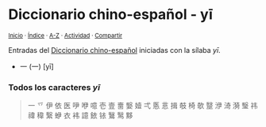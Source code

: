 # Diccionario chino-español - yī
<sup>[Inicio](../index.md) · [Índice](../indices/chino-espanol.md) · [A-Z](../indices/alfabetico.md) · [Actividad](../indices/actividad.md) · [Compartir](https://x.com/intent/tweet?text=Entradas%20del%20Diccionario%20chino-espa%C3%B1ol%20iniciadas%20en%20%C2%ABy%C4%AB%C2%BB.%0A%E2%86%92%20https%3A%2F%2Fjucardus.github.io%2Findices%2Fchino-espanol-yi1.html%0A%0A%23indcs_jucardus%20%23chn_espnl_jucardus%0A%40jucardus)</sup>

Entradas del [Diccionario chino-español](../indices/chino-espanol.md) iniciadas con la sílaba _yī_.

* 一 (一) [yī]

### Todos los caracteres _yī_

> 一 乊 伊 依 医 吚 咿 噫 壱 壹 夁 嫛 嬄 弌 悘 悥 揖 攲 椅 欹 毉 洢 渏 漪 瑿 祎 禕 稦 繄 蛜 衣 袆 譩 銥 铱 鷖 鹥 黟 
